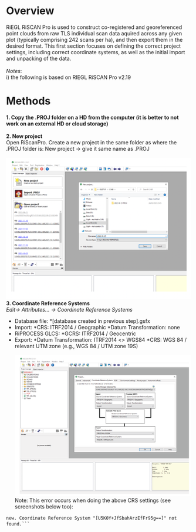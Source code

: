 # Overview
RiEGL RiSCAN Pro is used to construct co-registered and georeferenced point clouds from raw TLS individual scan data aquired across any given plot (typically comprising 242 scans per ha), and then export them in the desired format. This first section focuses on defining the correct project settings, including correct coordinate systems, as well as the initial import and unpacking of the data.
<br><br>
*Notes*:
<br>
i) the following is based on RIEGL RiSCAN Pro v2.19

# Methods
**1. Copy the .PROJ folder on a HD from the computer (it is better to not work on an external HD or cloud storage)**
<br><br>
**2. New project**
<br>
Open RiScanPro. Create a new project in the same  folder as where the .PROJ folder is: New project → give it same name as .PROJ
<br><br>
![alt text](img/import1.png)
**3. Coordinate Reference Systems**
<br>
*Edit→ Attributes… → Coordinate Reference Systems*
<br>
* Database file:
 *[database created in previous step].gsfx
* Import:
 *CRS: ITRF2014 / Geographic
 *Datum Transformation: none
* RiPROCESS GLCS: 
 *GCRS: ITRF2014 / Geocentric
* Export:
 *Datum Transformation: ITRF2014 <> WGS84
 *CRS: WGS 84 / relevant UTM zone (e.g., WGS 84 / UTM zone 19S)
<br><br>
![alt text](img/import2.png)
Note: This error occurs when doing the above CRS settings (see screenshots below too):
```2024-02-14 09:51:43+154 Cannot recalculate POP matrix from old GLCS to
new. Coordinate Reference System "[U5K0Y+JfSbahArzEfFr95g==]" not
found.```